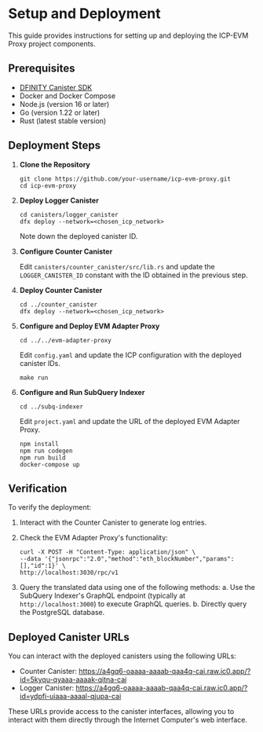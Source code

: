 # Setup and Deployment

This guide provides instructions for setting up and deploying the ICP-EVM Proxy project components.

## Prerequisites

- [DFINITY Canister SDK](https://sdk.dfinity.org/)
- Docker and Docker Compose
- Node.js (version 16 or later)
- Go (version 1.22 or later)
- Rust (latest stable version)

## Deployment Steps

1. **Clone the Repository**

   ```shell
   git clone https://github.com/your-username/icp-evm-proxy.git
   cd icp-evm-proxy
   ```

2. **Deploy Logger Canister**

   ```shell
   cd canisters/logger_canister
   dfx deploy --network=<chosen_icp_network>
   ```

   Note down the deployed canister ID.

3. **Configure Counter Canister**

   Edit `canisters/counter_canister/src/lib.rs` and update the `LOGGER_CANISTER_ID` constant with the ID obtained in the previous step.

4. **Deploy Counter Canister**

   ```shell
   cd ../counter_canister
   dfx deploy --network=<chosen_icp_network>
   ```

5. **Configure and Deploy EVM Adapter Proxy**

   ```shell
   cd ../../evm-adapter-proxy
   ```

   Edit `config.yaml` and update the ICP configuration with the deployed canister IDs.

   ```shell
   make run
   ```

6. **Configure and Run SubQuery Indexer**

   ```shell
   cd ../subq-indexer
   ```

   Edit `project.yaml` and update the URL of the deployed EVM Adapter Proxy.

   ```shell
   npm install
   npm run codegen
   npm run build
   docker-compose up
   ```

## Verification

To verify the deployment:

1. Interact with the Counter Canister to generate log entries.
2. Check the EVM Adapter Proxy's functionality:

   ```shell
   curl -X POST -H "Content-Type: application/json" \
   --data '{"jsonrpc":"2.0","method":"eth_blockNumber","params":[],"id":1}' \
   http://localhost:3030/rpc/v1
   ```

3. Query the translated data using one of the following methods:
   a. Use the SubQuery Indexer's GraphQL endpoint (typically at `http://localhost:3000`) to execute GraphQL queries.
   b. Directly query the PostgreSQL database.

## Deployed Canister URLs

You can interact with the deployed canisters using the following URLs:

- Counter Canister: <https://a4gq6-oaaaa-aaaab-qaa4q-cai.raw.ic0.app/?id=5kyqu-qyaaa-aaaak-qitna-cai>
- Logger Canister: <https://a4gq6-oaaaa-aaaab-qaa4q-cai.raw.ic0.app/?id=ydpfi-uiaaa-aaaal-qjupa-cai>

These URLs provide access to the canister interfaces, allowing you to interact with them directly through the Internet Computer's web interface.
